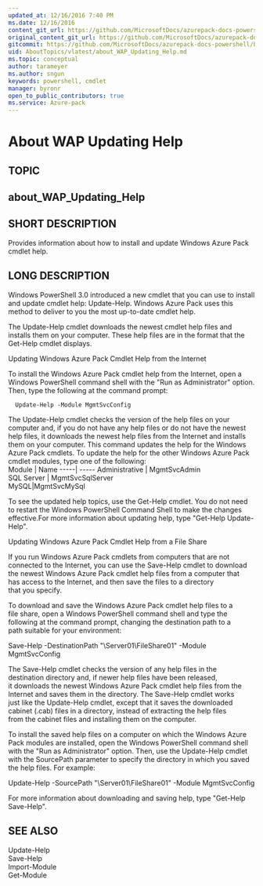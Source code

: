 ```yaml
---
updated_at: 12/16/2016 7:40 PM
ms.date: 12/16/2016
content_git_url: https://github.com/MicrosoftDocs/azurepack-docs-powershell/blob/master/AzurePack-cmdlets/AboutTopics/vlatest/about_WAP_Updating_Help.md
original_content_git_url: https://github.com/MicrosoftDocs/azurepack-docs-powershell/blob/master/AzurePack-cmdlets/AboutTopics/vlatest/about_WAP_Updating_Help.md
gitcommit: https://github.com/MicrosoftDocs/azurepack-docs-powershell/blob/09ad52ac974c9b1f5dd5201e8a806a0550b77786/AzurePack-cmdlets/AboutTopics/vlatest/about_WAP_Updating_Help.md
uid: AboutTopics/vlatest/about_WAP_Updating_Help.md
ms.topic: conceptual
author: tarameyer
ms.author: sngun
keywords: powershell, cmdlet
manager: byronr
open_to_public_contributors: true
ms.service: Azure-pack
---
```


# About WAP Updating Help

## TOPIC 
## about_WAP_Updating_Help  
  
## SHORT DESCRIPTION  
Provides information about how to install and update Windows Azure Pack cmdlet help.  
  
## LONG DESCRIPTION  
Windows PowerShell 3.0 introduced a new cmdlet that you can use to install and update cmdlet help: Update-Help. Windows Azure Pack     uses this method to deliver to you the most up-to-date cmdlet help.  
  
The Update-Help cmdlet downloads the newest cmdlet help files and installs them on your computer. These help files are in the format   that the Get-Help cmdlet displays.   
  
Updating Windows Azure Pack Cmdlet Help from the Internet  
  
To install the Windows Azure Pack cmdlet help from the Internet, open a Windows PowerShell command shell with the "Run as Administrator" option. Then, type the following at the command prompt:  
  
      Update-Help -Module MgmtSvcConfig  
  
 The Update-Help cmdlet checks the version of the help files on your computer and, if you do not have any help files or do not have the newest help files, it downloads the newest help files from the Internet and installs them on your computer. This command updates the help for the Windows Azure Pack cmdlets. To update the help for the other Windows Azure Pack cmdlet modules, type one of the following:  
Module | Name
-----| -----
Administrative | MgmtSvcAdmin  
SQL Server | MgmtSvcSqlServer  
MySQL|MgmtSvcMySql  
  
To see the updated help topics, use the Get-Help cmdlet. You do not need to restart the Windows PowerShell Command Shell to make the   changes effective.For more information about updating help, type "Get-Help Update-Help".  
  
Updating Windows Azure Pack Cmdlet Help from a File Share  
  
If you run Windows Azure Pack cmdlets from computers that are not   
connected to the Internet, you can use the Save-Help cmdlet to download  
the newest Windows Azure Pack cmdlet help files from a computer that  
has access to the Internet, and then save the files to a directory  
that you specify.   
  
To download and save the Windows Azure Pack cmdlet help files to a  
file share, open a Windows PowerShell command shell and type the   
following at the command prompt, changing the destination path to a  
path suitable for your environment:   
 
Save-Help -DestinationPath "\\Server01\FileShare01" -Module MgmtSvcConfig  
 
The Save-Help cmdlet checks the version of any help files in the  
destination directory and, if newer help files have been released,  
it downloads the newest Windows Azure Pack cmdlet help files from the   
Internet and saves them in the directory. The Save-Help cmdlet works  
just like the Update-Help cmdlet, except that it saves the downloaded  
cabinet (.cab) files in a directory, instead of extracting the help files  
from the cabinet files and installing them on the computer.  
  
To install the saved help files on a computer on which the Windows Azure  
Pack modules are installed, open the Windows PowerShell command shell   
with the "Run as Administrator" option. Then, use the Update-Help cmdlet  
with the SourcePath parameter to specify the directory in which you saved  
the help files. For example:  
  
Update-Help -SourcePath "\\Server01\FileShare01" -Module MgmtSvcConfig  
  
For more information about downloading and saving help, type "Get-Help   
Save-Help".  
  
## SEE ALSO  
Update-Help  
Save-Help  
Import-Module  
Get-Module

